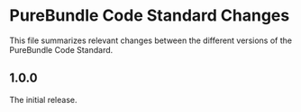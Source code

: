 # PureBundle Code Standard Changes

This file summarizes relevant changes between the different versions of the PureBundle Code Standard.

## 1.0.0

The initial release.
